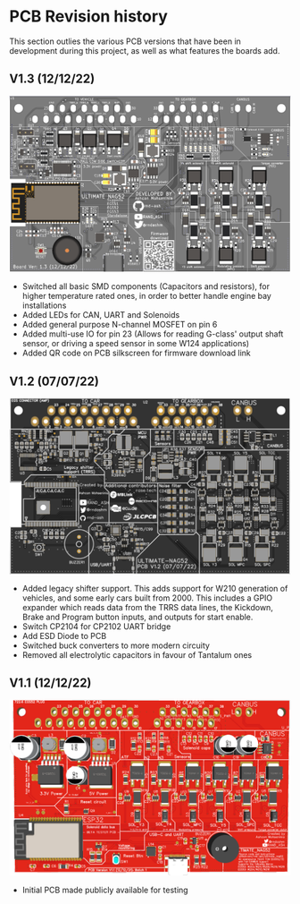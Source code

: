 # PCB Revision history

This section outlies the various PCB versions that have been in development during this project, as well as what features the boards add.


## V1.3 (12/12/22)
![PCB 1.3](images/pcb13.png)
* Switched all basic SMD components (Capacitors and resistors), for higher temperature rated ones, in order to better handle engine bay installations
* Added LEDs for CAN, UART and Solenoids
* Added general purpose N-channel MOSFET on pin 6
* Added multi-use IO for pin 23 (Allows for reading G-class' output shaft sensor, or driving a speed sensor in some W124 applications)
* Added QR code on PCB silkscreen for firmware download link

## V1.2 (07/07/22)
![PCB 1.2](images/pcb12.png)
* Added legacy shifter support. This adds support for W210 generation of vehicles, and some early cars built from 2000. This includes a GPIO expander which reads data from the TRRS data lines, the Kickdown, Brake and Program button inputs, and outputs for start enable.
* Switch CP2104 for CP2102 UART bridge
* Add ESD Diode to PCB
* Switched buck converters to more modern circuity
* Removed all electrolytic capacitors in favour of Tantalum ones

## V1.1 (12/12/22)
![PCB 1.1](images/pcb11.png)
* Initial PCB made publicly available for testing